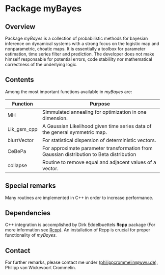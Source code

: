 # Package myBayes #

## Overview ##
Package *myBayes* is a collection of probabilistic methods for bayesian inference on dynamical systems with a strong focus on the logistic map and nonparametric, choatic maps.
It is essentially a toolbox for parameter estimation, time series filter and prediction. The developer does not make himself responsable for potential errors, code stabililty nor mathematical correctness of the underlying logic.

## Contents ##
Among the most important functions available in *myBayes* are:

Function | Purpose
---------|----------
MH | Simmulated annealing for optimization in one dimension.
Lik_gsm_cpp | A Gaussian Likelihood given time series data of the general symmetric map.
blurrVector | For statistical dispersion of deterministic vectors.
CeBePa | For approximate parameter transformation from Gaussian distribution to Beta distribution
collapse | Routine to remove equal and adjacent values of a vector.

## Special remarks ##
Many routines are implemented in C++ in order to increase performance. 

## Dependencies ##
C++ integration is accomplished by Dirk Eddelbuettels **Rcpp** package (For more information see [Rcpp](http://rcpp.org/)). An installation of Rcpp is crucial for proper functionality of *myBayes*.

## Contact ##
For further remarks, please contact me under (philippcrommelin@wwu.de), Philipp van Wickevoort Crommelin.
